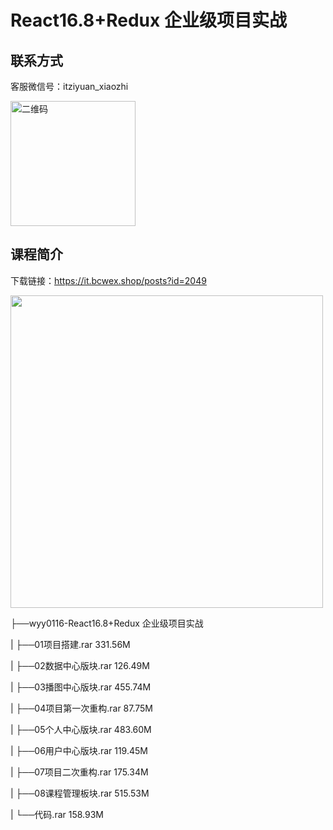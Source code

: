 # React16.8+Redux 企业级项目实战

## 联系方式

客服微信号：itziyuan_xiaozhi

<img src="https://ziyuanyun.oss-cn-guangzhou.aliyuncs.com/common/20240614073449/666b82192834a.jpg" width="200" height="200" alt="二维码">

## 课程简介

下载链接：https://it.bcwex.shop/posts?id=2049

<img src="https://ziyuanyun.oss-cn-guangzhou.aliyuncs.com/yun/20240515183636/66449034e0dfb.jpg" width="500" alt="">

  ├──wyy0116-React16.8+Redux 企业级项目实战

 | ├──01项目搭建.rar 331.56M

 | ├──02数据中心版块.rar 126.49M

 | ├──03播图中心版块.rar 455.74M

 | ├──04项目第一次重构.rar 87.75M

 | ├──05个人中心版块.rar 483.60M

 | ├──06用户中心版块.rar 119.45M

 | ├──07项目二次重构.rar 175.34M

 | ├──08课程管理板块.rar 515.53M

 | └──代码.rar 158.93M

  